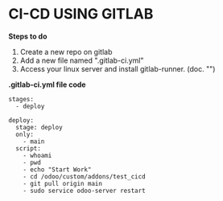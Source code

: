 # CI-CD USING GITLAB

**Steps to do**
1. Create a new repo on gitlab
2. Add a new file named ".gitlab-ci.yml"
3. Access your linux server and install gitlab-runner. (doc. "")


**.gitlab-ci.yml file code**
```
stages:
  - deploy

deploy:
  stage: deploy
  only:
    - main
  script:
    - whoami
    - pwd
    - echo "Start Work"
    - cd /odoo/custom/addons/test_cicd
    - git pull origin main
    - sudo service odoo-server restart
```
